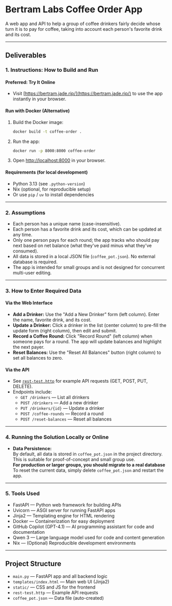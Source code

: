 # Bertram Labs Coffee Order App

A web app and API to help a group of coffee drinkers fairly decide whose turn it is to pay for coffee, taking into account each person's favorite drink and its cost.

---

## Deliverables

### 1. Instructions: How to Build and Run

#### **Preferred: Try It Online**

- Visit [https://bertram.jade.rip/](https://bertram.jade.rip/) to use the app instantly in your browser.

#### **Run with Docker (Alternative)**

1. Build the Docker image:

   ```sh
   docker build -t coffee-order .
   ```

2. Run the app:

   ```sh
   docker run -p 8000:8000 coffee-order
   ```

3. Open [http://localhost:8000](http://localhost:8000) in your browser.

#### **Requirements (for local development)**

- Python 3.13 (see `.python-version`)
- Nix (optional, for reproducible setup)
- Or use `pip` / `uv` to install dependencies

---

### 2. Assumptions

- Each person has a unique name (case-insensitive).
- Each person has a favorite drink and its cost, which can be updated at any time.
- Only one person pays for each round; the app tracks who should pay next based on net balance (what they've paid minus what they've consumed).
- All data is stored in a local JSON file (`coffee_pot.json`). No external database is required.
- The app is intended for small groups and is not designed for concurrent multi-user editing.

---

### 3. How to Enter Required Data

#### **Via the Web Interface**

- **Add a Drinker:** Use the "Add a New Drinker" form (left column). Enter the name, favorite drink, and its cost.
- **Update a Drinker:** Click a drinker in the list (center column) to pre-fill the update form (right column), then edit and submit.
- **Record a Coffee Round:** Click "Record Round" (left column) when someone pays for a round. The app will update balances and highlight the next payer.
- **Reset Balances:** Use the "Reset All Balances" button (right column) to set all balances to zero.

#### **Via the API**

- See [`rest-test.http`](rest-test.http) for example API requests (GET, POST, PUT, DELETE).
- Endpoints include:
  - `GET /drinkers` — List all drinkers
  - `POST /drinkers` — Add a new drinker
  - `PUT /drinkers/{id}` — Update a drinker
  - `POST /coffee-rounds` — Record a round
  - `POST /reset-balances` — Reset all balances

---

### 4. Running the Solution Locally or Online

- **Data Persistence:**  
  By default, all data is stored in `coffee_pot.json` in the project directory. This is suitable for proof-of-concept and small group use.  
  **For production or larger groups, you should migrate to a real database**
  To reset the current data, simply delete `coffee_pot.json` and restart the app.

---

### 5. Tools Used

- FastAPI — Python web framework for building APIs
- Uvicorn — ASGI server for running FastAPI apps
- Jinja2 — Templating engine for HTML rendering
- Docker — Containerization for easy deployment
- GitHub Copilot (GPT-4.1) — AI programming assistant for code and documentation
- Qwen 3 — Large language model used for code and content generation
- Nix — (Optional) Reproducible development environments

---

## Project Structure

- `main.py` — FastAPI app and all backend logic
- `templates/index.html` — Main web UI (Jinja2)
- `static/` — CSS and JS for the frontend
- `rest-test.http` — Example API requests
- `coffee_pot.json` — Data file (auto-created)
